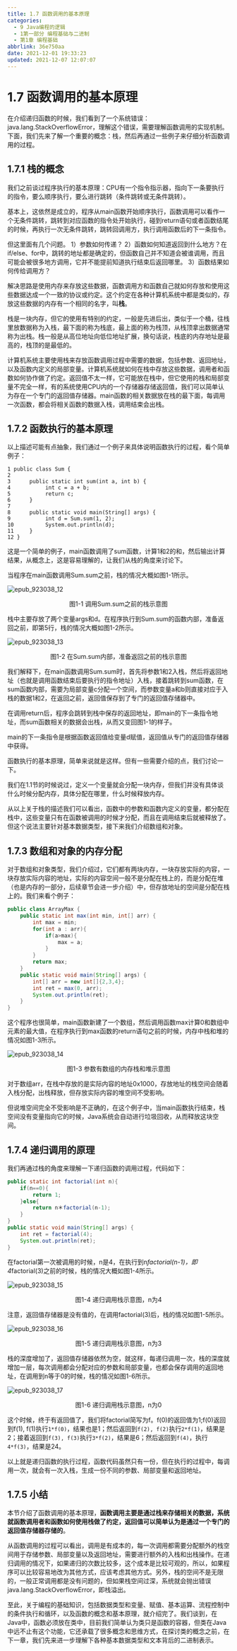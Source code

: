 ```yaml
---
title: 1.7 函数调用的基本原理
categories:
  - 9 Java编程的逻辑
  - 1第一部分 编程基础与二进制
  - 第1章 编程基础
abbrlink: 36e750aa
date: 2021-12-01 19:33:23
updated: 2021-12-07 12:07:07
---
```

# 1.7 函数调用的基本原理
在介绍递归函数的时候，我们看到了一个系统错误：java.lang.StackOverflowError，理解这个错误，需要理解函数调用的实现机制。下面，我们先来了解一个重要的概念：栈，然后再通过一些例子来仔细分析函数调用的过程。

## 1.7.1 栈的概念
我们之前谈过程序执行的基本原理：CPU有一个指令指示器，指向下一条要执行的指令，要么顺序执行，要么进行跳转（条件跳转或无条件跳转）。

基本上，这依然是成立的，程序从main函数开始顺序执行，函数调用可以看作一个无条件跳转，跳转到对应函数的指令处开始执行，碰到return语句或者函数结尾的时候，再执行一次无条件跳转，跳转回调用方，执行调用函数后的下一条指令。

但这里面有几个问题。
1）参数如何传递？
2）函数如何知道返回到什么地方？在if/else、for中，跳转的地址都是确定的，但函数自己并不知道会被谁调用，而且可能会被很多地方调用，它并不能提前知道执行结束后返回哪里。
3）函数结果如何传给调用方？

解决思路是使用内存来存放这些数据，函数调用方和函数自己就如何存放和使用这些数据达成一个一致的协议或约定。这个约定在各种计算机系统中都是类似的，存放这些数据的内存有一个相同的名字，叫**栈**。

栈是一块内存，但它的使用有特别的约定，一般是先进后出，类似于一个桶，往栈里放数据称为入栈，最下面的称为栈底，最上面的称为栈顶，从栈顶拿出数据通常称为出栈。栈一般是从高位地址向低位地址扩展，换句话说，栈底的内存地址是最高的，栈顶的是最低的。

计算机系统主要使用栈来存放函数调用过程中需要的数据，包括参数、返回地址，以及函数内定义的局部变量。计算机系统就如何在栈中存放这些数据，调用者和函数如何协作做了约定。返回值不太一样，它可能放在栈中，但它使用的栈和局部变量不完全一样，有的系统使用CPU内的一个存储器存储返回值，我们可以简单认为存在一个专门的返回值存储器。main函数的相关数据放在栈的最下面，每调用一次函数，都会将相关函数的数据入栈，调用结束会出栈。

## 1.7.2 函数执行的基本原理
以上描述可能有点抽象，我们通过一个例子来具体说明函数执行的过程，看个简单例子：

```
1 public class Sum {
2
3      public static int sum(int a, int b) {
4           int c = a + b;
5           return c;
6      }
7
8      public static void main(String[] args) {
9           int d = Sum.sum(1, 2);
10          System.out.println(d);
11     }
12 }
```

这是一个简单的例子，main函数调用了sum函数，计算1和2的和，然后输出计算结果，从概念上，这是容易理解的，让我们从栈的角度来讨论下。

当程序在main函数调用Sum.sum之前，栈的情况大概如图1-1所示。

![epub_923038_12](https://gitee.com/XiaoLan223/images/raw/master/Blog/Sum/20211201221515.jpeg)

<center>图1-1 调用Sum.sum之前的栈示意图</center>

栈中主要存放了两个变量args和d。在程序执行到Sum.sum的函数内部，准备返回之前，即第5行，栈的情况大概如图1-2所示。

![epub_923038_13](https://gitee.com/XiaoLan223/images/raw/master/Blog/Sum/20211201221528.jpeg)

<center>图1-2 在Sum.sum内部，准备返回之前的栈示意图</center>

我们解释下，在main函数调用Sum.sum时，首先将参数1和2入栈，然后将返回地址（也就是调用函数结束后要执行的指令地址）入栈，接着跳转到sum函数，在sum函数内部，需要为局部变量c分配一个空间，而参数变量a和b则直接对应于入栈的数据1和2，在返回之前，返回值保存到了专门的返回值存储器中。

在调用return后，程序会跳转到栈中保存的返回地址，即main的下一条指令地址，而sum函数相关的数据会出栈，从而又变回图1-1的样子。

main的下一条指令是根据函数返回值给变量d赋值，返回值从专门的返回值存储器中获得。

函数执行的基本原理，简单来说就是这样。但有一些需要介绍的点，我们讨论一下。

我们在1.1节的时候说过，定义一个变量就会分配一块内存，但我们并没有具体谈什么时候分配内存，具体分配在哪里，什么时候释放内存。

从以上关于栈的描述我们可以看出，函数中的参数和函数内定义的变量，都分配在栈中，这些变量只有在函数被调用的时候才分配，而且在调用结束后就被释放了。但这个说法主要针对基本数据类型，接下来我们介绍数组和对象。

## 1.7.3 数组和对象的内存分配
对于数组和对象类型，我们介绍过，它们都有两块内存，一块存放实际的内容，一块存放实际内容的地址，实际的内容空间一般不是分配在栈上的，而是分配在堆（也是内存的一部分，后续章节会进一步介绍）中，但存放地址的空间是分配在栈上的。我们来看个例子：

```java
public class ArrayMax {
    public static int max(int min, int[] arr) {
        int max = min;
        for(int a : arr){
            if(a>max){
                max = a;
            }
        }
        return max;
    }
    public static void main(String[] args) {
        int[] arr = new int[]{2,3,4};
        int ret = max(0, arr);
        System.out.println(ret);
    }
}
```

这个程序也很简单，main函数新建了一个数组，然后调用函数max计算0和数组中元素的最大值，在程序执行到max函数的return语句之前的时候，内存中栈和堆的情况如图1-3所示。

![epub_923038_14](https://gitee.com/XiaoLan223/images/raw/master/Blog/Sum/20211201221610.jpeg)

<center>图1-3 参数有数组的内存栈和堆示意图</center>

对于数组arr，在栈中存放的是实际内容的地址0x1000，存放地址的栈空间会随着入栈分配，出栈释放，但存放实际内容的堆空间不受影响。

但说堆空间完全不受影响是不正确的，在这个例子中，当main函数执行结束，栈空间没有变量指向它的时候，Java系统会自动进行垃圾回收，从而释放这块空间。

## 1.7.4 递归调用的原理
我们再通过栈的角度来理解一下递归函数的调用过程，代码如下：

```java
public static int factorial(int n){
    if(n==0){
        return 1;
    }else{
        return n＊factorial(n-1);
    }
}
public static void main(String[] args) {
    int ret = factorial(4);
    System.out.println(ret);
}
```

在factorial第一次被调用的时候，n是4，在执行到n*factorial(n-1)，即4*factorial(3)之前的时候，栈的情况大概如图1-4所示。

![epub_923038_15](https://gitee.com/XiaoLan223/images/raw/master/Blog/Sum/20211201221645.jpeg)

<center>图1-4 递归调用栈示意图，n为4</center>

注意，返回值存储器是没有值的，在调用factorial(3)后，栈的情况如图1-5所示。

![epub_923038_16](https://gitee.com/XiaoLan223/images/raw/master/Blog/Sum/20211201221711.jpeg)

<center>图1-5 递归调用栈示意图，n为3</center>

栈的深度增加了，返回值存储器依然为空，就这样，每递归调用一次，栈的深度就增加一层，每次调用都会分配对应的参数和局部变量，也都会保存调用的返回地址，在调用到n等于0的时候，栈的情况如图1-6所示。

![epub_923038_17](https://gitee.com/XiaoLan223/images/raw/master/Blog/Sum/20211201221724.jpeg)

<center>图1-6 递归调用栈示意图，n为0</center>

这个时候，终于有返回值了，我们将factorial简写为f。f(0)的返回值为1;f(0)返回到f(1), f(1)执行`1*f(0)`，结果也是1；然后返回到`f(2), f(2)`执行`2*f(1)`，结果是2；接着返回到`f(3), f(3)`执行`3*f(2)`，结果是6；然后返回到`f(4)`，执行`4*f(3)`，结果是24。

以上就是递归函数的执行过程，函数代码虽然只有一份，但在执行的过程中，每调用一次，就会有一次入栈，生成一份不同的参数、局部变量和返回地址。

## 1.7.5 小结
本节介绍了函数调用的基本原理，**函数调用主要是通过栈来存储相关的数据，系统就函数调用者和函数如何使用栈做了约定，返回值可以简单认为是通过一个专门的返回值存储器存储的**。

从函数调用的过程可以看出，调用是有成本的，每一次调用都需要分配额外的栈空间用于存储参数、局部变量以及返回地址，需要进行额外的入栈和出栈操作。在递归调用的情况下，如果递归的次数比较多，这个成本是比较可观的，所以，如果程序可以比较容易地改为其他方式，应该考虑其他方式。另外，栈的空间不是无限的，一般正常调用都是没有问题的，但如果栈空间过深，系统就会抛出错误java.lang.StackOverflowError，即栈溢出。

至此，关于编程的基础知识，包括数据类型和变量、赋值、基本运算、流程控制中的条件执行和循环，以及函数的概念和基本原理，就介绍完了。我们谈到，在Java中，函数必须放在类中，目前我们简单认为类只是函数的容器，但类在Java中远不止有这个功能，它还承载了很多概念和思维方式，在探讨类的概念之前，在下一章，我们先来进一步理解下各种基本数据类型和文本背后的二进制表示。
